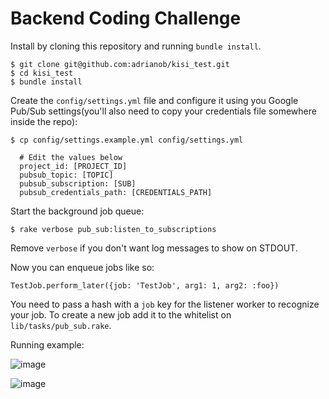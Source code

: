 # Backend Coding Challenge

Install by cloning this repository and running `bundle install`.

```
$ git clone git@github.com:adrianob/kisi_test.git
$ cd kisi_test
$ bundle install
```

Create the `config/settings.yml` file and configure it using you Google Pub/Sub settings(you'll also need to copy your credentials file somewhere inside the repo):
```
$ cp config/settings.example.yml config/settings.yml
```
```
  # Edit the values below
  project_id: [PROJECT_ID]
  pubsub_topic: [TOPIC]
  pubsub_subscription: [SUB]
  pubsub_credentials_path: [CREDENTIALS_PATH]
```
Start the background job queue:
```
$ rake verbose pub_sub:listen_to_subscriptions
```
Remove `verbose` if you don't want log messages to show on STDOUT.

Now you can enqueue jobs like so:
```
TestJob.perform_later({job: 'TestJob', arg1: 1, arg2: :foo})
```

You need to pass a hash with a `job` key for the listener worker to recognize your job. To create a new job add it to the whitelist on `lib/tasks/pub_sub.rake`.

Running example:

![image](https://user-images.githubusercontent.com/2192093/44931978-f762f980-ad39-11e8-977c-ea132a498bc0.png)

![image](https://user-images.githubusercontent.com/2192093/44932009-15305e80-ad3a-11e8-9296-45b761d67aaf.png)

